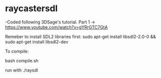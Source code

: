 # raycastersdl
-Coded following 3DSage's tutorial. Part 1 -> https://www.youtube.com/watch?v=gYRrGTC7GtA

Remeber to install SDL2 libraries first:
sudo apt-get install libsdl2-2.0-0 && sudo apt-get install libsdl2-dev

To compile:

bash compile.sh

run with ./raysdl

